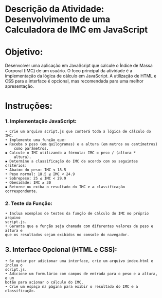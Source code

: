 # Descrição da Atividade: Desenvolvimento de uma Calculadora de IMC em JavaScript

# Objetivo:

Desenvolver uma aplicação em JavaScript que calcule o Índice de Massa Corporal
(IMC) de um usuário. O foco principal da atividade é a implementação da lógica de cálculo
em JavaScript. A utilização de HTML e CSS para a interface é opcional, mas recomendada
para uma melhor apresentação.

# Instruções:

### 1. Implementação JavaScript:

    • Crie um arquivo script.js que conterá toda a lógica de cálculo do IMC.
    • Implemente uma função que:
    ▪ Receba o peso (em quilogramas) e a altura (em metros ou centímetros)
        como parâmetros.
    ▪ Calcule o IMC utilizando a fórmula: IMC = peso / (altura *
        altura).
    ▪ Determine a classificação do IMC de acordo com os seguintes critérios:
    • Abaixo do peso: IMC < 18.5
    • Peso normal: 18.5 ≤ IMC < 24.9
    • Sobrepeso: 25 ≤ IMC < 29.9
    • Obesidade: IMC ≥ 30
    ▪ Retorne ou exiba o resultado do IMC e a classificação correspondente.

### 2. Teste da Função:

    • Inclua exemplos de testes da função de cálculo do IMC no próprio arquivo
    script.js.
    • Garanta que a função seja chamada com diferentes valores de peso e altura e
    que os resultados sejam exibidos no console do navegador.

## 3. Interface Opcional (HTML e CSS):

    • Se optar por adicionar uma interface, crie um arquivo index.html e inclua o
    script.js.
    • Adicione um formulário com campos de entrada para o peso e a altura, e um
    botão para acionar o cálculo do IMC.
    • Crie um espaço na página para exibir o resultado do IMC e a classificação.
